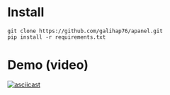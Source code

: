 # Install
```
git clone https://github.com/galihap76/apanel.git
pip install -r requirements.txt
```
# Demo (video)
[![asciicast](https://asciinema.org/a/ePM1t5XyfRTx6hSyeLApGMzHY.svg)](https://asciinema.org/a/ePM1t5XyfRTx6hSyeLApGMzHY)
